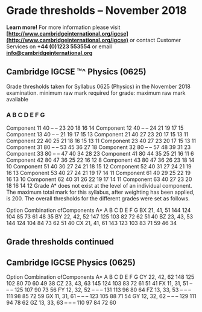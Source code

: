 # Grade thresholds – November 2018 

**Learn more!** For more information please visit **[http://www.cambridgeinternational.org/igcse](http://www.cambridgeinternational.org/igcse)** or contact Customer Services on **+44 (0)1223 553554** or email **info@cambridgeinternational.org** 

## Cambridge IGCSE ™^ Physics (0625) 

 Grade thresholds taken for Syllabus 0625 (Physics) in the November 2018 examination. minimum raw mark required for grade: maximum raw mark available 

### A B C D E F G 

 Component 11 40 – – 23 20 18 16 14 Component 12 40 – – 24 21 19 17 15 Component 13 40 – – 21 19 17 15 13 Component 21 40 27 23 20 17 15 13 11 Component 22 40 25 21 18 16 15 13 11 Component 23 40 27 23 20 17 15 13 11 Component 31 80 – – 53 45 36 27 18 Component 32 80 – – 57 48 39 31 23 Component 33 80 – – 47 40 34 28 23 Component 41 80 44 35 25 21 16 11 6 Component 42 80 47 36 25 22 16 12 8 Component 43 80 47 36 26 23 18 14 10 Component 51 40 30 27 24 21 18 15 12 Component 52 40 31 27 24 21 19 16 13 Component 53 40 27 24 21 19 17 14 11 Component 61 40 29 25 22 19 16 13 10 Component 62 40 31 26 22 19 17 14 11 Component 63 40 27 23 20 18 16 14 12 Grade A* does not exist at the level of an individual component. The maximum total mark for this syllabus, after weighting has been applied, is 200. The overall thresholds for the different grades were set as follows. 

 Option Combination ofComponents A* A B C D E F G BX 21, 41, 51 144 124 104 85 73 61 48 35 BY 22, 42, 52 147 125 103 82 72 62 51 40 BZ 23, 43, 53 144 124 104 84 73 62 51 40 CX 21, 41, 61 143 123 103 83 71 59 46 34 


## Grade thresholds continued 

## Cambridge IGCSE Physics (0625) 

 Option Combination ofComponents A* A B C D E F G CY 22, 42, 62 148 125 102 80 70 60 49 38 CZ 23, 43, 63 145 124 103 83 72 61 51 41 FX 11, 31, 51 – – – 125 107 90 73 56 FY 12, 32, 52 – – – 131 113 96 80 64 FZ 13, 33, 53 – – – 111 98 85 72 59 GX 11, 31, 61 – – – 123 105 88 71 54 GY 12, 32, 62 – – – 129 111 94 78 62 GZ 13, 33, 63 – – – 110 97 84 72 60 


